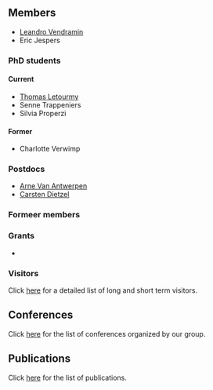 ## Members

* [Leandro Vendramin](https://leandrovendramin.org/)
* Eric Jespers 

### PhD students

#### Current

* [Thomas Letourmy](https://sites.google.com/view/thomas-letourmy/home)
* Senne Trappeniers 
* Silvia Properzi

#### Former

* Charlotte Verwimp

### Postdocs

* [Arne Van Antwerpen](https://vanantwerpen.github.io/)
* [Carsten Dietzel](https://sites.google.com/view/carstendietzel/startseite?pli=1)

### Formeer members

### Grants 

* 

### Visitors

Click [here](visitors) for a detailed list of long and short term visitors. 

## Conferences

Click [here](visitors) for the list of conferences organized by our group. 

## Publications

Click [here](visitors) for the list of publications.
